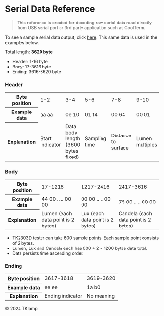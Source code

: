 # Serial Data Reference 

> This reference is created for decoding raw serial data read directly from USB serial port or 3rd party application such as CoolTerm.

To see a sample serial data output, click [here](https://github.com/TKlamp/TKlamp-Protocol/blob/main/docs/raw_serial_data_example.txt). This same data is used in the examples below. 

Total length: **3620 byte** 
- Header: 1-16 byte 
- Body: 17-3616 byte 
- Ending: 3616-3620 byte

### Header 
<table>
  <tr>
    <th>Byte position</th>
    <td>1-2</td>
    <td>3-4</td>
    <td>5-6</td>
    <td>7-8</td>
    <td>9-10</td>
    <td>11-12</td>
     <td>13-14</td>
     <td>15-16</td>
  </tr>
  <tr>
    <th>Example data</th>
    <td>aa aa</td>
    <td>0e 10</td>
    <td>01 f4</td>
    <td>00 64</td>
    <td>00 01</td>
    <td>00 01</td>
    <td>00 01</td>
    <td>56 44</td>
  </tr>
  <tr>
    <th>Explanation</th>
    <td>Start indicator</td>
    <td>Data body length (3600 bytes fixed) </td>
    <td>Sampling time</td>
    <td>Distance to surface</td>
    <td>Lumen multiples</td>
    <td>Candela multiples</td>
    <td>Lux multiples</td>
    <td>Version</td>
  </tr>
</table>

### Body 

<table>
  <tr>
    <th>Byte position</th>
    <td>17-1216</td>
    <td>1217-2416</td>
    <td>2417-3616</td>
  </tr>
  <tr>
    <th>Example data</th>
    <td>44 00 .. .. 00 00 </td>
    <td>00 00 .. .. 00 00 </td>
    <td>75 00 .. .. 00 00</td>
  </tr>
  <tr>
    <th>Explanation</th>
    <td>Lumen (each data point is 2 bytes) </td>
    <td>Lux (each data point is 2 bytes) </td>
    <td>Candela (each data point is 2 bytes) </td>
  </tr>
</table>


- TK2303D tester can take 600 sample points. Each sample point consists of 2 bytes.
- Lumen, Lux and Candela each has 600 * 2 = 1200 bytes data total. 
- Data persists time ascending order.

### Ending 
<table>
  <tr>
    <th>Byte position</th>
    <td>3617-3618</td>
    <td>3619-3620</td>
  </tr>
  <tr>
    <th>Example data</th>
    <td>ee ee</td>
    <td>1a b0</td>
  </tr>
  <tr>
    <th>Explanation</th>
    <td>Ending indicator </td>
    <td>No meaning</td>
  </tr>
</table>

© 2024 TKlamp
